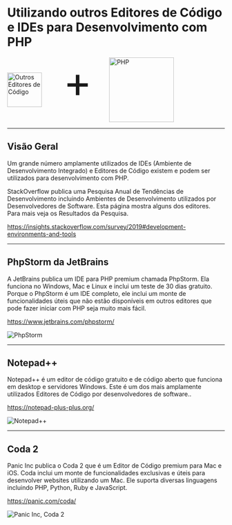# Utilizando outros Editores de Código e IDEs para Desenvolvimento com PHP
<style>
    .logo-images { display:inline-flex; flex-direction:column; }
    .logo-images img { display:inline; width:150px; height:150px; }
    .logo-images img[alt='Outros Editores de Código'] { height:80px; width:80px; margin-top:35px; margin-right:50px; }
    .logo-images span { font-size:100px; margin-right: 40px; margin-top: -5px; }
    @media (min-width:500px) {
        .logo-images { flex-direction:row; }
    }
</style>
<div class="logo-images">
    <img src="../../img/icons/Code-Editor.svg" alt="Outros Editores de Código">
    <span>+</span>
    <img src="../../img/logos/php.svg" alt="PHP">
</div>

---
## Visão Geral
Um grande número amplamente utilizados de IDEs (Ambiente de Desenvolvimento Integrado) e Editores de Código existem e podem ser utilizados para desenvolvimento com PHP.

StackOverflow publica uma Pesquisa Anual de Tendências de Desenvolvimento incluindo Ambientes de Desenvolvimento utilizados por Desenvolvedores de Software. Esta página mostra alguns dos editores. Para mais veja os Resultados da Pesquisa.

https://insights.stackoverflow.com/survey/2019#development-environments-and-tools


---
## PhpStorm da JetBrains

A JetBrains publica um IDE para PHP premium chamada PhpStorm. Ela funciona no Windows, Mac e Linux e inclui um teste de 30 dias gratuito. Porque o PhpStorm é um IDE completo, ele inclui um monte de funcionalidades úteis que não estão disponíveis em outros editores que pode fazer iniciar com PHP seja muito mais fácil.

https://www.jetbrains.com/phpstorm/

![PhpStorm](https://dydn9njgevbmp.cloudfront.net/img/docs/edit_with_other/PhpStorm.png)

---
## Notepad++

Notepad++ é um editor de código gratuito e de código aberto que funciona em desktop e servidores Windows. Este é um dos mais amplamente utilizados Editores de Código por desenvolvedores de software..

https://notepad-plus-plus.org/

![Notepad++](https://dydn9njgevbmp.cloudfront.net/img/docs/edit_with_other/NotepadPlusPlus.png)

---
## Coda 2

Panic Inc publica o Coda 2 que é um Editor de Código premium para Mac e iOS. Coda inclui um monte de funcionalidades exclusivas e úteis para desenvolver websites utilizando um Mac. Ele suporta diversas linguagens incluindo PHP, Python, Ruby e JavaScript.

https://panic.com/coda/

![Panic Inc, Coda 2](https://dydn9njgevbmp.cloudfront.net/img/docs/edit_with_other/Coda2.png)
